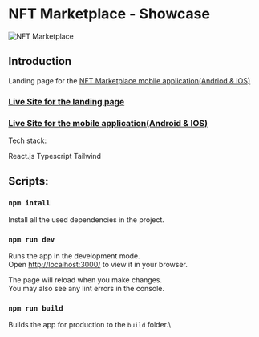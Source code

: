 # NFT Marketplace - Showcase

![NFT Marketplace](https://i.ibb.co/X5kYdvB/image.png)

## Introduction

Landing page for the [NFT Marketplace mobile application(Andriod & IOS)](https://github.com/Majd-sufian/react-native-nft-marketplace)

### [Live Site for the landing page](https://nft-markeplace.netlify.app/)

### [Live Site for the mobile application(Android & IOS)](https://expo.dev/@majd-sufian/pronef?serviceType=classic&distribution=expo-go)

Tech stack:

React.js
Typescript
Tailwind

## Scripts:

### `npm intall`

Install all the used dependencies in the project.

### `npm run dev`

Runs the app in the development mode.\
Open [http://localhost:3000/](http://localhost:3000/) to view it in your browser.

The page will reload when you make changes.\
You may also see any lint errors in the console.

### `npm run build`

Builds the app for production to the `build` folder.\
